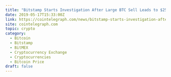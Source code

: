 ```yaml
---
title: "Bitstamp Starts Investigation After Large BTC Sell Leads to $250 Mln Liquidated on BitMEX"
date: 2019-05-17T15:33:00Z
link: https://cointelegraph.com/news/bitstamp-starts-investigation-after-large-btc-sell-leads-to-250-mln-liquidated-on-bitmex?utm_medium=RSS&utm_source=hune
site: cointelegraph.com
topic: crypto
category:
  - Bitcoin
  - Bitstamp
  - BitMEX
  - Cryptocurrency Exchange
  - Cryptocurrencies
  - Bitcoin Price
draft: false
---
```

